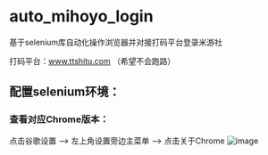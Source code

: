 # auto_mihoyo_login
基于selenium库自动化操作浏览器并对接打码平台登录米游社

打码平台：www.ttshitu.com （希望不会跑路）
## 配置selenium环境：
### 查看对应Chrome版本：
点击谷歌设置 --> 左上角设置旁边主菜单 --> 点击关于Chrome
![image](https://user-images.githubusercontent.com/63491631/161942574-af9b52ad-4364-4e6f-9ac7-57027ac29ba7.png)
